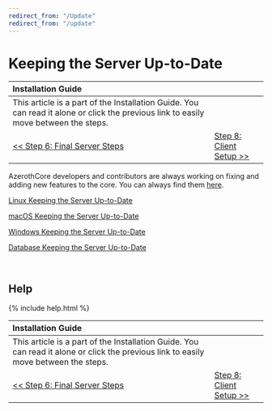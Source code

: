 ```yaml
---
redirect_from: "/Update"
redirect_from: "/update"
---
```


# Keeping the Server Up-to-Date

| Installation Guide                                                                                                                   |                                         |
| :----------------------------------------------------------------------------------------------------------------------------------- | :-------------------------------------- |
| This article is a part of the Installation Guide. You can read it alone or click the previous link to easily move between the steps. |
| [<< Step 6: Final Server Steps](final-server-steps)                                                                                  | [Step 8: Client Setup >>](client-setup) |

AzerothCore developers and contributors are always working on fixing and adding new features to the core. You can always find them [here](https://github.com/azerothcore/azerothcore-wotlk/commits/master).

[Linux Keeping the Server Up-to-Date](linux-keeping-the-server-up-to-date)

[macOS Keeping the Server Up-to-Date](macos-keeping-the-server-up-to-date)

[Windows Keeping the Server Up-to-Date](windows-keeping-the-server-up-to-date)

[Database Keeping the Server Up-to-Date](database-keeping-the-server-up-to-date)

<br>

## Help

{% include help.html %}

| Installation Guide                                                                                                                   |                                         |
| :----------------------------------------------------------------------------------------------------------------------------------- | :-------------------------------------- |
| This article is a part of the Installation Guide. You can read it alone or click the previous link to easily move between the steps. |
| [<< Step 6: Final Server Steps](final-server-steps)                                                                                  | [Step 8: Client Setup >>](client-setup) |
